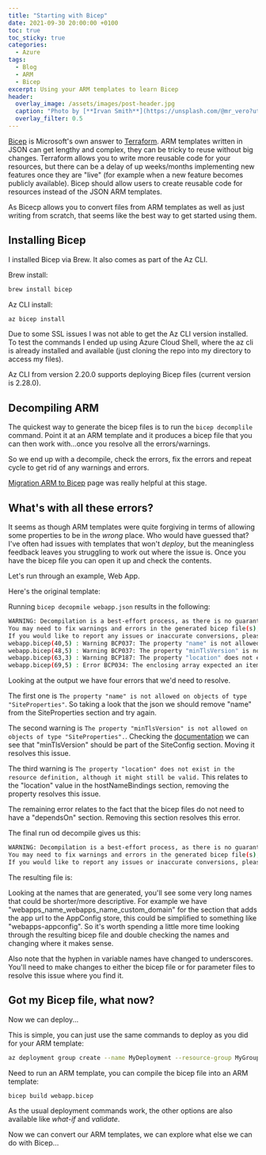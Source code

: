 ```yaml
---
title: "Starting with Bicep"
date: 2021-09-30 20:00:00 +0100
toc: true
toc_sticky: true
categories:
  - Azure
tags:
  - Blog
  - ARM
  - Bicep
excerpt: Using your ARM templates to learn Bicep
header: 
  overlay_image: /assets/images/post-header.jpg
  caption: "Photo by [**Irvan Smith**](https://unsplash.com/@mr_vero?utm_source=unsplash&utm_medium=referral&utm_content=creditCopyText) on [**Unsplash**](https://unsplash.com)"
  overlay_filter: 0.5
---
```

[Bicep](https://docs.microsoft.com/en-us/azure/azure-resource-manager/bicep/) is Microsoft's own answer to [Terraform](https://www.terraform.io). ARM templates written in JSON can get lengthy and complex, they can be tricky to reuse without big changes. Terraform allows you to write more reusable code for your resources, but there can be a delay of up weeks/months implementing new features once they are "live" (for example when a new feature becomes publicly available). Bicep should allow users to create reusable code for resources instead of the JSON ARM templates.

As Bicecp allows you to convert files from ARM templates as well as just writing from scratch, that seems like the best way to get started using them.

## Installing Bicep

I installed Bicep via Brew. It also comes as part of the Az CLI.

Brew install:
```bash
brew install bicep
```

Az CLI install:
```bash
az bicep install
```

Due to some SSL issues I was not able to get the Az CLI version installed. To test the commands I ended up using Azure Cloud Shell, where the az cli is already installed and available (just cloning the repo into my directory to access my files).

Az CLI from version 2.20.0 supports deploying Bicep files (current version is 2.28.0).

## Decompiling ARM

The quickest way to generate the bicep files is to run the `bicep decomplile` command. Point it at an ARM template and it produces a bicep file that you can then work with...once you resolve all the errors/warnings.

So we end up with a decompile, check the errors, fix the errors and repeat cycle to get rid of any warnings and errors.

[Migration ARM to Bicep](https://www.rickroche.com/2021/06/migrating-azure-arm-templates-to-bicep/#common-errors-and-how-to-fix-them) page was really helpful at this stage.

## What's with all these errors?

It seems as though ARM templates were quite forgiving in terms of allowing some properties to be in the *wrong* place. Who would have guessed that? I've often had issues with templates that won't *deploy*, but the meaningless feedback leaves you struggling to work out where the issue is. Once you have the bicep file you can open it up and check the contents.

Let's run through an example, Web App.

Here's the original template:

<script src="https://emgithub.com/embed.js?target=https%3A%2F%2Fgithub.com%2Fpritpalp%2Fazure%2Fblob%2Fmaster%2FARM-Templates%2FWebapp-Bicep%2FInitial-Webapp.json&style=github&showBorder=on"></script>

Running `bicep decopmile webapp.json` results in the following:

```bash
WARNING: Decompilation is a best-effort process, as there is no guaranteed mapping from ARM JSON to Bicep.
You may need to fix warnings and errors in the generated bicep file(s), or decompilation may fail entirely if an accurate conversion is not possible.
If you would like to report any issues or inaccurate conversions, please see https://github.com/Azure/bicep/issues.
webapp.bicep(40,5) : Warning BCP037: The property "name" is not allowed on objects of type "SiteProperties". Permissible properties include "clientCertEnabled", "clientCertExclusionPaths", "cloningInfo", "containerSize", "dailyMemoryTimeQuota", "enabled", "geoDistributions", "hostingEnvironmentProfile", "hostNamesDisabled", "hyperV", "isXenon", "redundancyMode", "reserved", "scmSiteAlsoStopped". If this is an inaccuracy in the documentation, please report it to the Bicep Team. [https://aka.ms/bicep-type-issues]
webapp.bicep(48,5) : Warning BCP037: The property "minTlsVersion" is not allowed on objects of type "SiteProperties". Permissible properties include "clientCertEnabled", "clientCertExclusionPaths", "cloningInfo", "containerSize", "dailyMemoryTimeQuota", "enabled", "geoDistributions", "hostingEnvironmentProfile", "hostNamesDisabled", "hyperV", "isXenon", "redundancyMode", "reserved", "scmSiteAlsoStopped". If this is an inaccuracy in the documentation, please report it to the Bicep Team. [https://aka.ms/bicep-type-issues]
webapp.bicep(63,3) : Warning BCP187: The property "location" does not exist in the resource definition, although it might still be valid. If this is an inaccuracy in the documentation, please report it to the Bicep Team. [https://aka.ms/bicep-type-issues]
webapp.bicep(69,5) : Error BCP034: The enclosing array expected an item of type "module[] | (resource | module) | resource[]", but the provided item was of type "string".
```

Looking at the output we have four errors that we'd need to resolve.

The first one is `The property "name" is not allowed on objects of type "SiteProperties"`. So taking a look that the json we should remove "name" from the SiteProperties section and try again.

The second warning is `The property "minTlsVersion" is not allowed on objects of type "SiteProperties".`. Checking the [documentation](https://docs.microsoft.com/en-us/dotnet/api/microsoft.azure.management.websites.models.siteconfig.mintlsversion?view=azure-dotnet) we can see that "minTlsVersion" should be part of the SiteConfig section. Moving it resolves this issue.

The third warning is `The property "location" does not exist in the resource definition, although it might still be valid.` This relates to the "location" value in the hostNameBindings section, removing the property resolves this issue.

The remaining error relates to the fact that the bicep files do not need to have a "dependsOn" section. Removing this section resolves this error.

The final run od decompile gives us this:

```bash
WARNING: Decompilation is a best-effort process, as there is no guaranteed mapping from ARM JSON to Bicep.
You may need to fix warnings and errors in the generated bicep file(s), or decompilation may fail entirely if an accurate conversion is not possible.
If you would like to report any issues or inaccurate conversions, please see https://github.com/Azure/bicep/issues.
```

The resulting file is:

<script src="https://emgithub.com/embed.js?target=https%3A%2F%2Fgithub.com%2Fpritpalp%2Fazure%2Fblob%2Fmaster%2FARM-Templates%2FWebapp-Bicep%2FFinal-Webbapp.bicep&style=github&showBorder=on"></script>

Looking at the names that are generated, you'll see some very long names that could be shorter/more descriptive. For example we have "webapps_name_webapps_name_custom_domain" for the section that adds the app url to the AppConfig store, this could be simplified to something like "webapps-appconfig". So it's worth spending a little more time looking through the resulting bicep file and double checking the names and changing where it makes sense.

Also note that the hyphen in variable names have changed to underscores. You'll need to make changes to either the bicep file or for parameter files to resolve this issue where you find it.

## Got my Bicep file, what now?

Now we can deploy...

This is simple, you can just use the same commands to deploy as you did for your ARM template:

```bash
az deployment group create --name MyDeployment --resource-group MyGroup --template-file webapp.bicep --parameters webapp.parameters
```

Need to run an ARM template, you can compile the bicep file into an ARM template:

```bash
bicep build webapp.bicep
```

As the usual deployment commands work, the other options are also available like *what-if* and *validate*.

Now we can convert our ARM templates, we can explore what else we can do with Bicep...
